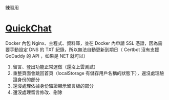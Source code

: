 練習用

# [QuickChat](https://quick-chat.eifm.store/)

Docker 內包 Nginx、主程式、資料庫，並在 Docker 內申請 SSL 憑證，因為需要手動設定 DNS 的 TXT 紀錄，所以無法自動更新到期日（ Certbot 沒有支援 GoDaddy 的 API ，如果是 NET 就可以）

1. 留言、登出功能正常運做（還沒上雲測試）
2. 重整頁面會跳回首頁（localStorage 有儲存用戶名稱的狀態下），還沒處理驗證身份的部分
3. 還沒處理依據身份驗證顯示留言板的部分
4. 還沒處理留言修改、刪除
